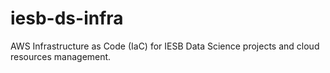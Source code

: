 # iesb-ds-infra
AWS Infrastructure as Code (IaC) for IESB Data Science projects and cloud resources management.
